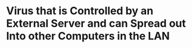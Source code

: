 # Virus that is Controlled by an External Server and can Spread out Into other Computers in the LAN
